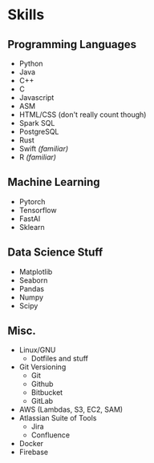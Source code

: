 
# Skills
## Programming Languages
- Python
- Java
- C++
- C
- Javascript
- ASM
- HTML/CSS (don't really count though)
- Spark SQL
- PostgreSQL
- Rust
- Swift *(familiar)*
- R *(familiar)*

## Machine Learning
- Pytorch
- Tensorflow
- FastAI
- Sklearn

## Data Science Stuff
- Matplotlib
- Seaborn
- Pandas
- Numpy
- Scipy

## Misc.
- Linux/GNU
  - Dotfiles and stuff
- Git Versioning
  - Git
  - Github
  - Bitbucket
  - GitLab
- AWS (Lambdas, S3, EC2, SAM)
- Atlassian Suite of Tools
  - Jira
  - Confluence  
- Docker
- Firebase
 
